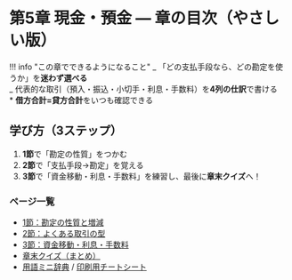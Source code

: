 # 第5章 現金・預金 ― 章の目次（やさしい版）

!!! info "この章でできるようになること"
_ 「どの支払手段なら、どの勘定を使うか」を**迷わず選べる**  
 _ 代表的な取引（預入・振込・小切手・利息・手数料）を**4列の仕訳**で書ける  
 \* **借方合計=貸方合計**をいつも確認できる

## 学び方（3ステップ）

1. **1節**で「勘定の性質」をつかむ
2. **2節**で「支払手段→勘定」を覚える
3. **3節**で「資金移動・利息・手数料」を練習し、最後に**章末クイズ**へ！

### ページ一覧

- [1節：勘定の性質と増減](01-basics.md)
- [2節：よくある取引の型](02-patterns.md)
- [3節：資金移動・利息・手数料](03-transfers.md)
- [章末クイズ（まとめ）](99-quiz.md)
- [用語ミニ辞典](glossary.md) / [印刷用チートシート](cheatsheet.md)
